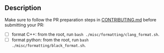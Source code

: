 ## Description

<!-- Describe the changes you've done -->

Make sure to follow the PR preparation steps in [CONTRIBUTING.md](https://github.com/godotjs/javascript/blob/master/CONTRIBUTING.md#preparing-your-pr) before submitting your PR:

- [ ] format C++: from the root, run `bash ./misc/formatting/clang_format.sh`.
- [ ] format python: from the root, run `bash ./misc/formatting/black_format.sh`.
